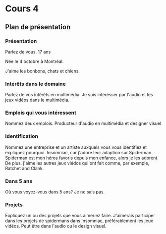 # Cours 4
## Plan de présentation

### Présentation
Parlez de vous. 
17 ans

Née le 4 octobre à Montréal.

J'aime les bonbons, chats et chiens.
### Intérêts dans le domaine
Parlez de vos intérêts en multimédia. 
Je suis intérésser par l'audio et les jeux vidéos dans le multimédia.
### Emplois qui vous intéressent
Nommez deux emplois.
Producteur d'audio en multimédia et designer visuel
### Identification
Nommez une entreprise et un artiste auxquels vous vous identifiez et expliquez pourquoi. 
Insomniac, car j'adore leur adaption sur Spiderman. Spiderman est mon héros favoris depuis mon enfance, alors je les adorent. De plus, j'aime les autres jeux viédos qui ont fait comme, par exemple, Ratchet and Clank.
### Dans 5 ans
Où vous voyez-vous dans 5 ans? 
Je ne sais pas.
### Projets
Expliquez un ou des projets que vous aimeriez faire. 
J'aimerais participer dans les projets de spidermans dans Insomniac, préférablement les jeux vidéos. Peut être dans l'audio ou le design visuel.
